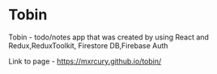 # Tobin

Tobin - todo/notes app that was created by using React and Redux,ReduxToolkit, Firestore DB,Firebase Auth

Link to page - https://mxrcury.github.io/tobin/
